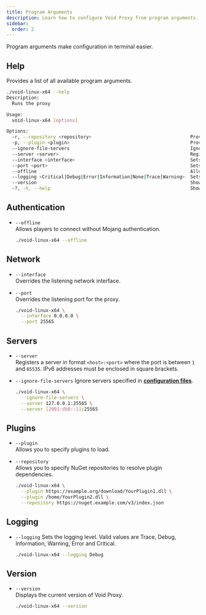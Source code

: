 ```yaml
---
title: Program Arguments
description: Learn how to configure Void Proxy from program arguments.
sidebar:
  order: 2
---
```


Program arguments make configuration in terminal easier.

## Help
Provides a list of all available program arguments.
```bash
./void-linux-x64 --help
Description:
  Runs the proxy

Usage:
  void-linux-x64 [options]

Options:
  -r, --repository <repository>                                    Provides a URI to NuGet repository [--repository https://nuget.example.com/v3/index.json or --repository https://username:password@nuget.example.com/v3/index.json].
  -p, --plugin <plugin>                                            Provides a path to the file, directory or URL to load plugin.
  --ignore-file-servers                                            Ignore servers specified in configuration files
  --server <server>                                                Registers an additional server in format <host>:<port>
  --interface <interface>                                          Sets the listening network interface
  --port <port>                                                    Sets the listening port
  --offline                                                        Allows players to connect without Mojang authorization
  --logging <Critical|Debug|Error|Information|None|Trace|Warning>  Sets the logging level
  --version                                                        Show version information
  -?, -h, --help                                                   Show help and usage information
```

## Authentication
- `--offline`  
  Allows players to connect without Mojang authentication.

  ```bash title="Example Usage"
  ./void-linux-x64 --offline
  ```

## Network
- `--interface`  
  Overrides the listening network interface.
- `--port`  
  Overrides the listening port for the proxy.

  ```bash title="Example Usage"
  ./void-linux-x64 \
    --interface 0.0.0.0 \
    --port 25565
  ```

## Servers
- `--server`  
  Registers a server in format `<host>:<port>` where the port is between `1` and `65535`. IPv6 addresses must be enclosed in square brackets.
- `--ignore-file-servers`
  Ignore servers specified in [**configuration files**](/docs/configuration/in-file).

  ```bash title="Example Usage"
  ./void-linux-x64 \
    --ignore-file-servers \
    --server 127.0.0.1:25565 \
    --server [2001:db8::1]:25565
  ```

## Plugins
- `--plugin`  
  Allows you to specify plugins to load.
- `--repository`  
  Allows you to specify NuGet repositories to resolve plugin dependencies.

  ```bash title="Example Usage"
  ./void-linux-x64 \
    --plugin https://example.org/download/YourPlugin1.dll \
    --plugin /home/YourPlugin2.dll \
    --repository https://nuget.example.com/v3/index.json
  ```

## Logging
- `--logging`
  Sets the logging level. Valid values are Trace, Debug, Information, Warning, Error and Critical.

  ```bash title="Example Usage"
  ./void-linux-x64 --logging Debug
  ```

## Version
- `--version`  
  Displays the current version of Void Proxy.

  ```bash title="Example"
  ./void-linux-x64 --version
  ```
